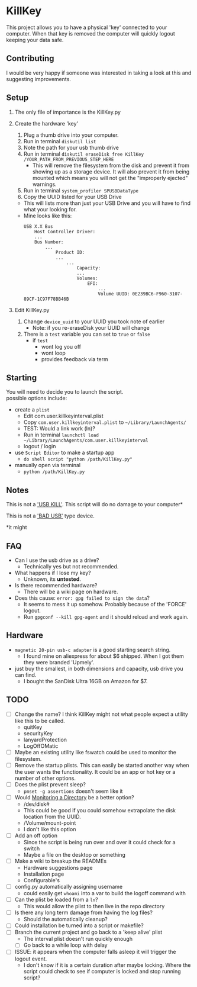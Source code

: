 # KillKey

This project allows you to have a physical 'key' connected to your computer. When that key is removed the computer will quickly logout keeping your data safe.

## Contributing

I would be very happy if someone was interested in taking a look at this and suggesting improvements.

## Setup
1. The only file of importance is the KillKey.py
2. Create the hardware 'key'
   1. Plug a thumb drive into your computer.
   2. Run in terminal `diskutil list`
   3. Note the path for your usb thumb drive
   4. Run in terminal `diskutil eraseDisk free KillKey /YOUR_PATH_FROM_PREVIOUS_STEP_HERE`
      - This will remove the filesystem from the disk and prevent it from showing up as a storage device. It will also prevent it from being mounted which means you will not get the "improperly ejected" warnings.
   5. Run in terminal `system_profiler SPUSBDataType`
   6. Copy the UUID listed for your USB Drive
   - This will lists more than just your USB Drive and you will have to find what your looking for.
   - Mine looks like this:
		```
		USB X.X Bus
			Host Controller Driver:
			...
			Bus Number:
				...
					Product ID:
					...
						...
							Capacity:
							...
							Volumes:
								EFI:
									...
									Volume UUID: 0E239BC6-F960-3107-89CF-1C97F78BB46B
		```

4. Edit KillKey.py
   1. Change `device_uuid` to your UUID you took note of earlier
		- Note: if you re-eraseDisk your UUID will change
	2. There is a `test` variable you can set to `true` or `false`
		- if `test`
			- wont log you off
			- wont loop
			- provides feedback via term

## Starting
You will need to decide you to launch the script.  
possible options include:
	
- create a `plist`
	- Edit com.user.killkeyinterval.plist
	- Copy `com.user.killkeyinterval.plist` to `~/Library/LaunchAgents/`
	- TEST: Would a link work (ln)?
	- Run in terminal `launchctl load ~/Library/LaunchAgents/com.user.killkeyinterval`
	- logout / login
- use `Script Editor` to make a startup app
	- `do shell script "python /path/KillKey.py"`
- manually open via terminal
	- `python /path/KillKey.py`


## Notes

This is not a ['USB KILL'](https://usbkill.com/). This script will do no damage to your computer\*

This is not a ['BAD USB'](https://maltronics.com/collections/malduinos) type device.

*it might

## FAQ

- Can I use the usb drive as a drive?
	- Technically yes but not recommended.
- What happens if I lose my key?
	- Unknown, its **untested**.
- Is there recommended hardware?
	- There will be a wiki page on hardware.
- Does this cause: `error: gpg failed to sign the data`?
	- It seems to mess it up somehow. Probably because of the 'FORCE' logout.
	- Run `gpgconf --kill gpg-agent` and it should reload and work again.

## Hardware

- `magnetic 20-pin usb-c adapter` is a good starting search string.
	- I found mine on aliexpress for about $6 shipped. When I got them they were branded 'Upmely'.
- just buy the smallest, in both dimensions and capacity, usb drive you can find.
	- I bought the SanDisk Ultra 16GB on Amazon for $7.

## TODO

- [ ] Change the name? I think KillKey might not what people expect a utility like this to be called.
	- quitKey
	- securityKey
	- lanyardProtection
	-  LogOffOMatic
- [ ] Maybe an existing utility like fswatch could be used to monitor the filesystem.
- [ ] Remove the startup plists. This can easily be started another way when the user wants the functionality. It could be an app or hot key or a number of other options.
- [ ] Does the plist prevent sleep?
	- `pmset -g assertions` doesn't seem like it
- [ ] Would [Monitoring a Directory](https://developer.apple.com/library/archive/documentation/MacOSX/Conceptual/BPSystemStartup/Chapters/CreatingLaunchdJobs.html#//apple_ref/doc/uid/10000172i-SW7-BCIEDDBJ) be a better option?
	- /dev/disk#
	- This could be good if you could somehow extrapolate the disk location from the UUID.
	- /Volume/mount-point
	- I don't like this option
- [ ] Add an off option
	- Since the script is being run over and over it could check for a switch
	- Maybe a file on the desktop or something
- [ ] Make a wiki to breakup the READMEs
	- Hardware suggestions page
	- Installation page
	- Configurable's
- [ ] config.py automatically assigning username
	- could easily get `whoami` into a var to build the logoff command with
- [ ] Can the plist be loaded from a `ln`?
	- This would allow the plist to then live in the repo directory
- [ ] Is there any long term damage from having the log files?
	- Should the automatically cleanup?
- [ ] Could installation be turned into a script or makefile?
- [ ] Branch the current project and go back to a 'keep alive' plist
	- The interval plist doesn't run quickly enough
	- [ ] Go back to a while loop with delay
- [ ] ISSUE: it appears when the computer falls asleep it will trigger the logout event.
	- I don't know if it is a certain duration after maybe locking. Where the script could check to see if computer is locked and stop running script?
